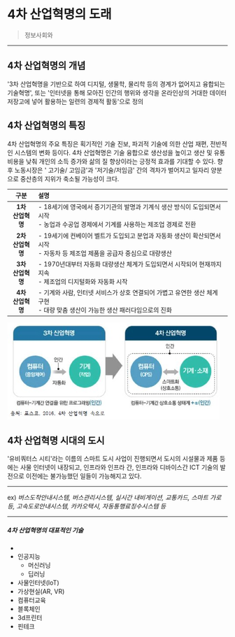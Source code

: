 

# 4차 산업혁명의 도래

> 정보사회와
---

## 4차 산업혁명의 개념  

'3차 산업혁명을 기반으로 하여 디지털, 생물학, 물리학 등의 경계가 없어지고 융합되는 기술혁명', 또는 '인터넷을 통해 모아진 인간의 행위와 생각을 온라인상의 거대한 데이터 저장고에 넣어 활용하는 일련의 경제적 활동'으로 정의



## 4차 산업혁명의 특징

4차 산업혁명의 주요 특징은 획기적인 기술 진보, 파괴적 기술에 의한 산업 재편, 전반적인 시스템의 변화 등이다. 4차 산업혁명은 기술 융합으로 생산성을 높이고 생산 및 유통 비용을 낮춰 개인의 소득 증가와 삶의 질 향상이라는 긍정적 효과를 기대할 수 있다.  향후 노동시장은 ' 고기술/ 고임금'과 '저기술/저임금' 간의 격차가 벌어지고 일자리 양분으로 중산층의 지위가 축소될 가능성이 크다.

|         구분         | 설명                                                         |
| :------------------: | :----------------------------------------------------------- |
| **1차<br>산업혁명**  | - 18세기에 영국에서 증기기관의 발명과 기계식 생산 방식이 도입되면서 시작 <br>- 농업과 수공업 경제에서 기계를 사용하는 제조업 경제로 전환 |
| **2차<br> 산업혁명** | - 19세기에 컨베이어 벨트가 도입되고 분업과 자동화 생산이 확산되면서 시작<br>- 자동차 등 제조업 제품을 공급자 중심으로 대량생산 |
| **3차<br> 산업혁명** | - 1970년대부터 자동화 대량생산 체계가 도입되면서 시작되어 현재까지 지속<br>- 제조업의 디지털화와 자동화 시작 |
| **4차<br> 산업혁명** | - 기계와 사람, 인터넷 서비스가 상호 연결되어 가볍고 유연한 생산 체계 구현<br>- 대량 맞춤 생산이 가능한 생산 패러다임으로의 진화 |

![그림01_3차산업과4차산업](img/그림01_3차산업과4차산업.jpg)



## 4차 산업혁명 시대의 도시

'유비쿼터스 시티'라는 이름의 스마트 도시 사업이 진행되면서 도시의 시설물과 제품 등에는 사물 인터넷이 내장되고, 인프라와 인프라 간, 인프라와 디바이스간 ICT 기술의 발전으로 이전에는 불가능했던 일들이 가능해지고 있다.  

------

ex) *버스도착안내시스템, 버스관리시스템, 실시간 내비게이션, 교통카드, 스마트 가로등, 고속도로안내시스템, 카카오택시, 자동통행료징수시스템 등* 

------

##### 4차 산업혁명의 대표적인 기술
- 
- 인공지능
    - 머신러닝
    - 딥러닝
- 사물인터넷(IoT)
- 가상현실(AR, VR)
- 컴퓨터교육
- 블록체인
- 3d프린터
- 핀테크

